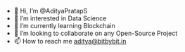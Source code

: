 - 👋 Hi, I’m @AdityaPratapS
- 👀 I’m interested in Data Science
- 🌱 I’m currently learning Blockchain
- 💞️ I’m looking to collaborate on any Open-Source Project
- 📫 How to reach me aditya@bitbybit.in

<!---
AdityaPratapS/AdityaPratapS is a ✨ special ✨ repository because its `README.md` (this file) appears on your GitHub profile.
You can click the Preview link to take a look at your changes.
--->
